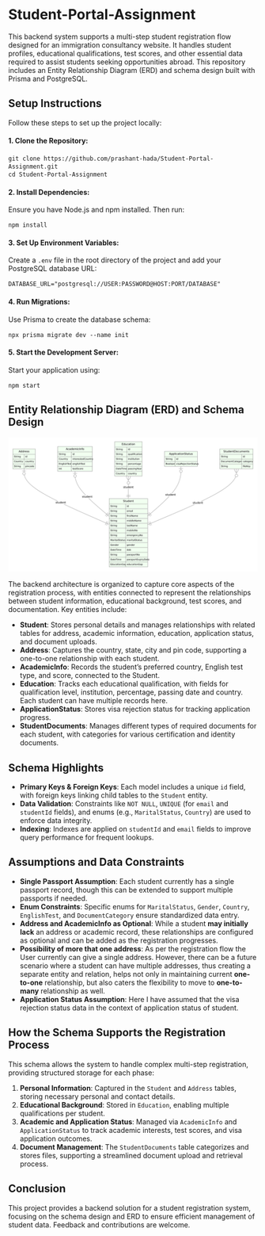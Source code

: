 # Student-Portal-Assignment

This backend system supports a multi-step student registration flow designed for an immigration consultancy website. It handles student profiles, educational qualifications, test scores, and other essential data required to assist students seeking opportunities abroad. This repository includes an Entity Relationship Diagram (ERD) and schema design built with Prisma and PostgreSQL.

## Setup Instructions
Follow these steps to set up the project locally:
#### 1. **Clone the Repository**:

    git clone https://github.com/prashant-hada/Student-Portal-Assignment.git
    cd Student-Portal-Assignment

#### 2. **Install Dependencies**: 
Ensure you have Node.js and npm installed. Then run:

    npm install

#### 3. **Set Up Environment Variables**: 
Create a `.env` file in the root directory of the project and add your PostgreSQL database URL:

    DATABASE_URL="postgresql://USER:PASSWORD@HOST:PORT/DATABASE"

#### 4. **Run Migrations**: 
Use Prisma to create the database schema:

    npx prisma migrate dev --name init

#### 5. **Start the Development Server**: 
Start your application using:

    npm start

## Entity Relationship Diagram (ERD) and Schema Design
![ER Diagram Image](https://github.com/prashant-hada/Student-Portal-Assignment/blob/main/ER%20Diagram/assignmentERD.jpg?raw=true)

The backend architecture is organized to capture core aspects of the registration process, with entities connected to represent the relationships between student information, educational background, test scores, and documentation. Key entities include:

-   **Student**: Stores personal details and manages relationships with related tables for address, academic information, education, application status, and document uploads.
-   **Address**: Captures the country, state, city and pin code, supporting a one-to-one relationship with each student.
-   **AcademicInfo**: Records the student’s preferred country, English test type, and score, connected to the Student.
-   **Education**: Tracks each educational qualification, with fields for qualification level, institution, percentage, passing date and country. Each student can have multiple records here.
-   **ApplicationStatus**: Stores visa rejection status for tracking application progress.
-   **StudentDocuments**: Manages different types of required documents for each student, with categories for various certification and identity documents.

## Schema Highlights

-   **Primary Keys & Foreign Keys**: Each model includes a unique `id` field, with foreign keys linking child tables to the `Student` entity.
-   **Data Validation**: Constraints like `NOT NULL`, `UNIQUE` (for `email` and `studentId` fields), and enums (e.g., `MaritalStatus`, `Country`) are used to enforce data integrity.
-   **Indexing**: Indexes are applied on `studentId` and `email` fields to improve query performance for frequent lookups.

## Assumptions and Data Constraints

-   **Single Passport Assumption**: Each student currently has a single passport record, though this can be extended to support multiple passports if needed.
-   **Enum Constraints**: Specific enums for `MaritalStatus`, `Gender`, `Country`, `EnglishTest`, and `DocumentCategory` ensure standardized data entry.
-   **Address and AcademicInfo as Optional**: While a student **may initially lack** an address or academic record, these relationships are configured as optional and can be added as the registration progresses.
-   **Possibility of more that one address**: As per the registration flow the User currently can give a single address. However, there can be a future scenario where a student can have multiple addresses, thus creating a separate entity and relation, helps not only in maintaining current **one-to-one** relationship, but also caters the flexibility to move to **one-to-many** relationship as well. 
-    **Application Status Assumption**: Here I have assumed that the visa rejection status data in the context of application status of student.

## How the Schema Supports the Registration Process

This schema allows the system to handle complex multi-step registration, providing structured storage for each phase:

1.  **Personal Information**: Captured in the `Student` and `Address` tables, storing necessary personal and contact details.
2.  **Educational Background**: Stored in `Education`, enabling multiple qualifications per student.
3.  **Academic and Application Status**: Managed via `AcademicInfo` and `ApplicationStatus` to track academic interests, test scores, and visa application outcomes.
4.  **Document Management**: The `StudentDocuments` table categorizes and stores files, supporting a streamlined document upload and retrieval process.

## Conclusion

This project provides a backend solution for a student registration system, focusing on the schema design and ERD to ensure efficient management of student data. Feedback and contributions are welcome.